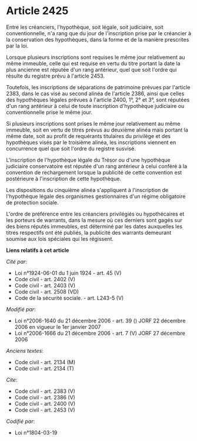 # Article 2425

Entre les créanciers, l'hypothèque, soit légale, soit judiciaire, soit conventionnelle, n'a rang que du jour de l'inscription
prise par le créancier à la conservation des hypothèques, dans la forme et de la manière prescrites par la loi. 

Lorsque plusieurs inscriptions sont requises le même jour relativement au même immeuble, celle qui est requise en vertu du
titre portant la date la plus ancienne est réputée d'un rang antérieur, quel que soit l'ordre qui résulte du registre prévu à
l'article 2453. 

Toutefois, les inscriptions de séparations de patrimoine prévues par l'article 2383, dans le cas visé au second alinéa de
l'article 2386, ainsi que celles des hypothèques légales prévues à l'article 2400, 1°, 2° et 3°, sont réputées d'un rang
antérieur à celui de toute inscription d'hypothèque judiciaire ou conventionnelle prise le même jour. 

Si plusieurs inscriptions sont prises le même jour relativement au même immeuble, soit en vertu de titres prévus au deuxième
alinéa mais portant la même date, soit au profit de requérants titulaires du privilège et des hypothèques visés par le
troisième alinéa, les inscriptions viennent en concurrence quel que soit l'ordre du registre susvisé.

L'inscription de l'hypothèque légale du Trésor ou d'une hypothèque judiciaire conservatoire est réputée d'un rang antérieur à
celui conféré à la convention de rechargement lorsque la publicité de cette convention est postérieure à l'inscription de
cette hypothèque. 

Les dispositions du cinquième alinéa s'appliquent à l'inscription de l'hypothèque légale des organismes gestionnaires d'un
régime obligatoire de protection sociale.

L'ordre de préférence entre les créanciers privilégiés ou hypothécaires et les porteurs de warrants, dans la mesure où ces
derniers sont gagés sur des biens réputés immeubles, est déterminé par les dates auxquelles les titres respectifs ont été
publiés, la publicité des warrants demeurant soumise aux lois spéciales qui les régissent.

**Liens relatifs à cet article**

_Cité par_:

  - Loi n°1924-06-01 du 1 juin 1924 - art. 45 (V)
  - Code civil - art. 2402 (V)
  - Code civil - art. 2403 (V)
  - Code civil - art. 2508 (VD)
  - Code de la sécurité sociale. - art. L243-5 (V)

_Modifié par_:

  - Loi n°2006-1640 du 21 décembre 2006 - art. 39 () JORF 22 décembre 2006 en vigueur le 1er janvier 2007
  - Loi n°2006-1666 du 21 décembre 2006 - art. 7 (V) JORF 27 décembre 2006

_Anciens textes_:

  - Code civil - art. 2134 (M)
  - Code civil - art. 2134 (T)

_Cite_:

  - Code civil - art. 2383 (V)
  - Code civil - art. 2386 (V)
  - Code civil - art. 2400 (V)
  - Code civil - art. 2453 (V)

_Codifié par_:

  - Loi n°1804-03-19
